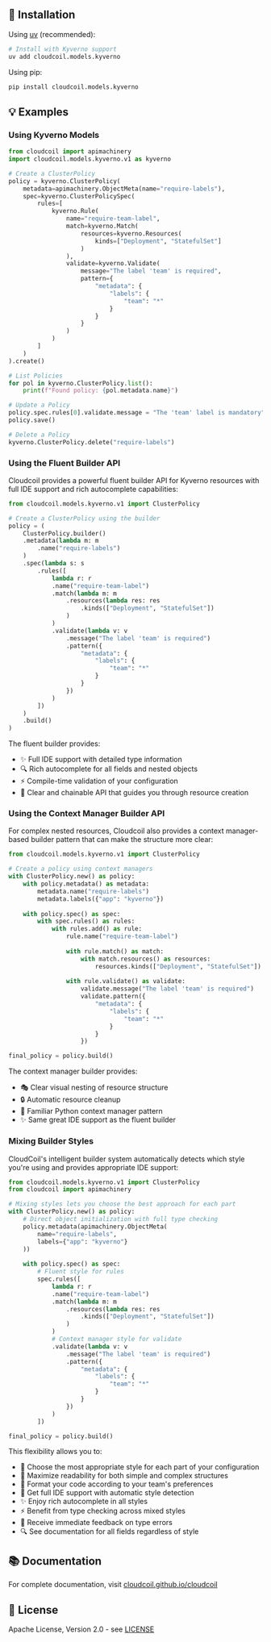 ## 🔧 Installation

Using [uv](https://github.com/astral-sh/uv) (recommended):

```bash
# Install with Kyverno support
uv add cloudcoil.models.kyverno
```

Using pip:

```bash
pip install cloudcoil.models.kyverno
```

## 💡 Examples

### Using Kyverno Models

```python
from cloudcoil import apimachinery
import cloudcoil.models.kyverno.v1 as kyverno

# Create a ClusterPolicy
policy = kyverno.ClusterPolicy(
    metadata=apimachinery.ObjectMeta(name="require-labels"),
    spec=kyverno.ClusterPolicySpec(
        rules=[
            kyverno.Rule(
                name="require-team-label",
                match=kyverno.Match(
                    resources=kyverno.Resources(
                        kinds=["Deployment", "StatefulSet"]
                    )
                ),
                validate=kyverno.Validate(
                    message="The label 'team' is required",
                    pattern={
                        "metadata": {
                            "labels": {
                                "team": "*"
                            }
                        }
                    }
                )
            )
        ]
    )
).create()

# List Policies
for pol in kyverno.ClusterPolicy.list():
    print(f"Found policy: {pol.metadata.name}")

# Update a Policy
policy.spec.rules[0].validate.message = "The 'team' label is mandatory"
policy.save()

# Delete a Policy
kyverno.ClusterPolicy.delete("require-labels")
```

### Using the Fluent Builder API

Cloudcoil provides a powerful fluent builder API for Kyverno resources with full IDE support and rich autocomplete capabilities:

```python
from cloudcoil.models.kyverno.v1 import ClusterPolicy

# Create a ClusterPolicy using the builder
policy = (
    ClusterPolicy.builder()
    .metadata(lambda m: m
        .name("require-labels")
    )
    .spec(lambda s: s
        .rules([
            lambda r: r
            .name("require-team-label")
            .match(lambda m: m
                .resources(lambda res: res
                    .kinds(["Deployment", "StatefulSet"])
                )
            )
            .validate(lambda v: v
                .message("The label 'team' is required")
                .pattern({
                    "metadata": {
                        "labels": {
                            "team": "*"
                        }
                    }
                })
            )
        ])
    )
    .build()
)
```

The fluent builder provides:
- ✨ Full IDE support with detailed type information
- 🔍 Rich autocomplete for all fields and nested objects
- ⚡ Compile-time validation of your configuration
- 🎯 Clear and chainable API that guides you through resource creation

### Using the Context Manager Builder API

For complex nested resources, Cloudcoil also provides a context manager-based builder pattern that can make the structure more clear:

```python
from cloudcoil.models.kyverno.v1 import ClusterPolicy

# Create a policy using context managers
with ClusterPolicy.new() as policy:
    with policy.metadata() as metadata:
        metadata.name("require-labels")
        metadata.labels({"app": "kyverno"})
    
    with policy.spec() as spec:
        with spec.rules() as rules:
            with rules.add() as rule:
                rule.name("require-team-label")
                
                with rule.match() as match:
                    with match.resources() as resources:
                        resources.kinds(["Deployment", "StatefulSet"])
                
                with rule.validate() as validate:
                    validate.message("The label 'team' is required")
                    validate.pattern({
                        "metadata": {
                            "labels": {
                                "team": "*"
                            }
                        }
                    })

final_policy = policy.build()
```

The context manager builder provides:
- 🎭 Clear visual nesting of resource structure
- 🔒 Automatic resource cleanup
- 🎯 Familiar Python context manager pattern
- ✨ Same great IDE support as the fluent builder

### Mixing Builder Styles

CloudCoil's intelligent builder system automatically detects which style you're using and provides appropriate IDE support:

```python
from cloudcoil.models.kyverno.v1 import ClusterPolicy
from cloudcoil import apimachinery

# Mixing styles lets you choose the best approach for each part
with ClusterPolicy.new() as policy:
    # Direct object initialization with full type checking
    policy.metadata(apimachinery.ObjectMeta(
        name="require-labels",
        labels={"app": "kyverno"}
    ))
    
    with policy.spec() as spec:
        # Fluent style for rules
        spec.rules([
            lambda r: r
            .name("require-team-label")
            .match(lambda m: m
                .resources(lambda res: res
                    .kinds(["Deployment", "StatefulSet"])
                )
            )
            # Context manager style for validate
            .validate(lambda v: v
                .message("The label 'team' is required")
                .pattern({
                    "metadata": {
                        "labels": {
                            "team": "*"
                        }
                    }
                })
            )
        ])

final_policy = policy.build()
```

This flexibility allows you to:
- 🔀 Choose the most appropriate style for each part of your configuration
- 📖 Maximize readability for both simple and complex structures
- 🎨 Format your code according to your team's preferences
- 🧠 Get full IDE support with automatic style detection
- ✨ Enjoy rich autocomplete in all styles
- ⚡ Benefit from type checking across mixed styles
- 🎯 Receive immediate feedback on type errors
- 🔍 See documentation for all fields regardless of style

## 📚 Documentation

For complete documentation, visit [cloudcoil.github.io/cloudcoil](https://cloudcoil.github.io/cloudcoil)

## 📜 License

Apache License, Version 2.0 - see [LICENSE](LICENSE)
